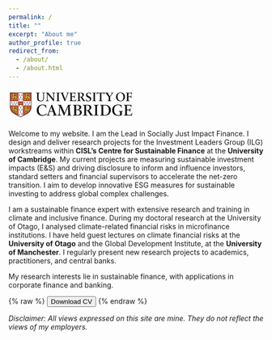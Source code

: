 ```yaml
---
permalink: /
title: ""
excerpt: "About me"
author_profile: true
redirect_from: 
  - /about/
  - /about.html
---
```

![](../images/cam_logo.jpg)

Welcome to my website. I am the Lead in Socially Just Impact Finance. I design and deliver research projects for the Investment Leaders Group (ILG) workstreams within **CISL’s Centre for Sustainable Finance** at the **University of Cambridge**. My current projects are measuring sustainable investment impacts (E&S) and driving disclosure to inform and influence investors, standard setters and financial supervisors to accelerate the net-zero transition. I aim to develop innovative ESG measures for sustainable investing to address global complex challenges.

I am a sustainable finance expert with extensive research and training in climate and inclusive finance. During my doctoral research at the University of Otago, I analysed climate-related financial risks in microfinance institutions. I have held guest lectures on climate financial risks at the **University of Otago** and the Global Development Institute, at the **University of Manchester**. I regularly present new research projects to academics, practitioners, and central banks.

My research interests lie in sustainable finance, with applications in corporate finance and banking.

{% raw %}
<button onclick="window.open('/files/IFTEKHAR_CV.pdf')">Download CV</button>
{% endraw %}

*Disclaimer: All views expressed on this site are mine. They do not reflect the views of my employers.*

